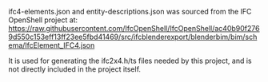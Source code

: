 ifc4-elements.json and entity-descriptions.json was sourced from the IFC OpenShell project at:
https://raw.githubusercontent.com/IfcOpenShell/IfcOpenShell/ac40b90f2769d550c153eff13ff23ee5fbd41469/src/ifcblenderexport/blenderbim/bim/schema/IfcElement_IFC4.json

It is used for generating the ifc2x4.h/ts files needed by this project, and is not directly included in the project itself.